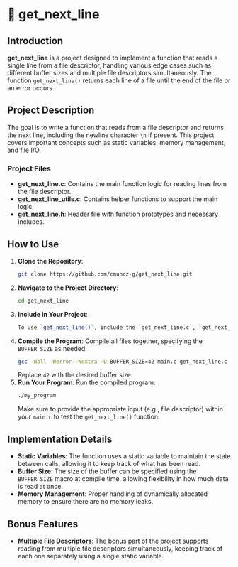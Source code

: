 # 📜 get_next_line

## Introduction
**get_next_line** is a project designed to implement a function that reads a single line from a file descriptor, handling various edge cases such as different buffer sizes and multiple file descriptors simultaneously. The function `get_next_line()` returns each line of a file until the end of the file or an error occurs.

## Project Description
The goal is to write a function that reads from a file descriptor and returns the next line, including the newline character `\n` if present. This project covers important concepts such as static variables, memory management, and file I/O.

### Project Files
- **get_next_line.c**: Contains the main function logic for reading lines from the file descriptor.
- **get_next_line_utils.c**: Contains helper functions to support the main logic.
- **get_next_line.h**: Header file with function prototypes and necessary includes.

## How to Use
1. **Clone the Repository**:
    ```bash
    git clone https://github.com/cmunoz-g/get_next_line.git
    ```
2. **Navigate to the Project Directory**:
    ```bash
    cd get_next_line
    ```
3. **Include in Your Project**:
    ```bash
    To use `get_next_line()`, include the `get_next_line.c`, `get_next_line_utils.c`, and `get_next_line.h` files in your project directory. Create a `main.c` file where you call the `get_next_line()` function.
    ```
5. **Compile the Program**:
    Compile all files together, specifying the `BUFFER_SIZE` as needed:
    ```bash
    gcc -Wall -Werror -Wextra -D BUFFER_SIZE=42 main.c get_next_line.c get_next_line_utils.c -o my_program
    ```
    Replace `42` with the desired buffer size.
6. **Run Your Program**:
    Run the compiled program:
    ```bash
    ./my_program
    ```
    Make sure to provide the appropriate input (e.g., file descriptor) within your `main.c` to test the `get_next_line()` function.

## Implementation Details
- **Static Variables**: The function uses a static variable to maintain the state between calls, allowing it to keep track of what has been read.
- **Buffer Size**: The size of the buffer can be specified using the `BUFFER_SIZE` macro at compile time, allowing flexibility in how much data is read at once.
- **Memory Management**: Proper handling of dynamically allocated memory to ensure there are no memory leaks.

## Bonus Features
- **Multiple File Descriptors**: The bonus part of the project supports reading from multiple file descriptors simultaneously, keeping track of each one separately using a single static variable.
